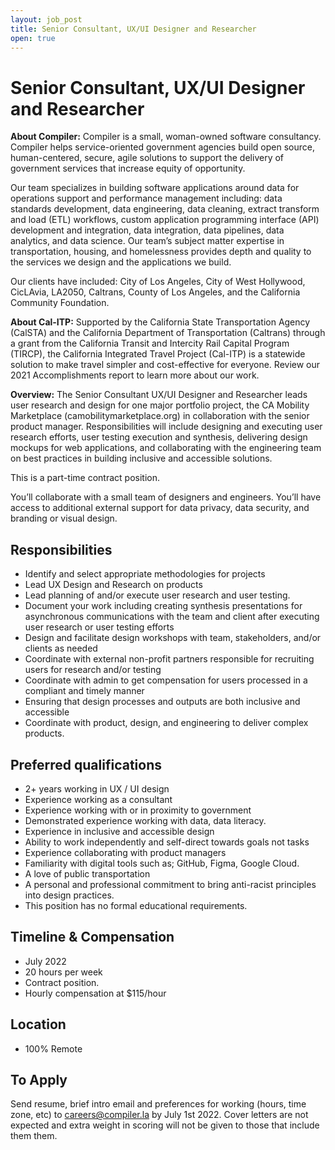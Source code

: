```yaml
---
layout: job_post
title: Senior Consultant, UX/UI Designer and Researcher
open: true
---
```

# Senior Consultant, UX/UI Designer and Researcher

**About Compiler:** Compiler is a small, woman-owned software consultancy. Compiler helps service-oriented government agencies build open source, human-centered, secure, agile solutions to support the delivery of government services that increase equity of opportunity.

Our team specializes in building software applications around data for operations support and performance management including: data standards development, data engineering, data cleaning, extract transform and load (ETL) workflows, custom application programming interface (API) development and integration, data integration, data pipelines, data analytics, and data science. Our team’s subject matter expertise in transportation, housing, and homelessness provides depth and quality to the services we design and the applications we build.

Our clients have included: City of Los Angeles, City of West Hollywood, CicLAvia, LA2050, Caltrans, County of Los Angeles, and the California Community Foundation.

**About Cal-ITP:** Supported by the California State Transportation Agency (CalSTA) and the California Department of Transportation (Caltrans) through a grant from the California Transit and Intercity Rail Capital Program (TIRCP), the California Integrated Travel Project (Cal-ITP) is a statewide solution to make travel simpler and cost-effective for everyone. Review our 2021 Accomplishments report to learn more about our work.

**Overview:** The Senior Consultant UX/UI Designer and Researcher leads user research and design for one major portfolio project, the CA Mobility Marketplace (camobilitymarketplace.org) in collaboration with the senior product manager. Responsibilities will include designing and executing user research efforts, user testing execution and synthesis, delivering design mockups for web applications, and collaborating with the engineering team on best practices in building inclusive and accessible solutions.

This is a part-time contract position.

You’ll collaborate with a small team of designers and engineers. You’ll have access to additional external support for data privacy, data security, and branding or visual design.

## Responsibilities

+ Identify and select appropriate methodologies for projects
+ Lead UX Design and Research on products
+ Lead planning of and/or execute user research and user testing.
+ Document your work including creating synthesis presentations for asynchronous communications with the team and client after executing user research or user testing efforts
+ Design and facilitate design workshops with team, stakeholders, and/or clients as needed
+ Coordinate with external non-profit partners responsible for recruiting users for research and/or testing
+ Coordinate with admin to get compensation for users processed in a compliant and timely manner
+ Ensuring that design processes and outputs are both inclusive and accessible
+ Coordinate with product, design, and engineering to deliver complex products.

## Preferred qualifications

+ 2+ years working in UX / UI design
+ Experience working as a consultant
+ Experience working with or in proximity to government
+ Demonstrated experience working with data, data literacy.
+ Experience in inclusive and accessible design
+ Ability to work independently and self-direct towards goals not tasks
+ Experience collaborating with product managers
+ Familiarity with digital tools such as; GitHub, Figma, Google Cloud.
+ A love of public transportation
+ A personal and professional commitment to bring anti-racist principles into design practices.
+ This position has no formal educational requirements.

## Timeline & Compensation

+ July 2022
+ 20 hours per week
+ Contract position.
+ Hourly compensation at $115/hour

## Location

+ 100% Remote

## To Apply

Send resume, brief intro email and preferences for working (hours, time zone, etc) to [careers@compiler.la](mailto:careers@compiler.la) by July 1st 2022.
Cover letters are not expected and extra weight in scoring will not be given to those that include them them.
